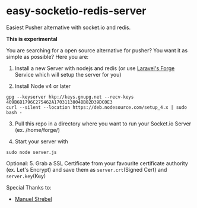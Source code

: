 # easy-socketio-redis-server
Easiest Pusher alternative with socket.io and redis.

**This is experimental**

You are searching for a open source alternative for pusher? You want it as simple as possible?
Here you are:

1. Install a new Server with nodejs and redis (or use [Laravel's Forge](https://forge.laravel.com) Service which will setup the server for you)

2. Install Node v4 or later

```
gpg --keyserver hkp://keys.gnupg.net --recv-keys 409B6B1796C275462A1703113804BB82D39DC0E3
curl --silent --location https://deb.nodesource.com/setup_4.x | sudo bash -
```

3. Pull this repo in a directory where you want to run your Socket.io Server (ex. /home/forge/)

4. Start your server with
```
sudo node server.js
```

Optional:
5. Grab a SSL Certificate from your favourite certificate authority (ex. Let's Encrypt) and save them as `server.crt`(Signed Cert) and `server.key`(Key)


Special Thanks to:
- [Manuel Strebel](https://twitter.com/bluesheep_eu)
